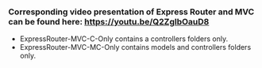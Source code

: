 ### Corresponding video presentation of Express Router and MVC can be found here: https://youtu.be/Q2ZglbOauD8

 - ExpressRouter-MVC-C-Only contains a controllers folders only.
 - ExpressRouter-MVC-MC-Only contains models and controllers folders only.
